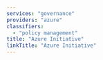 ```yaml
---
services: "governance"
providers: "azure"
classifiers:
  - "policy management"
title: "Azure Initiative"
linkTitle: "Azure Initiative"
---
```

